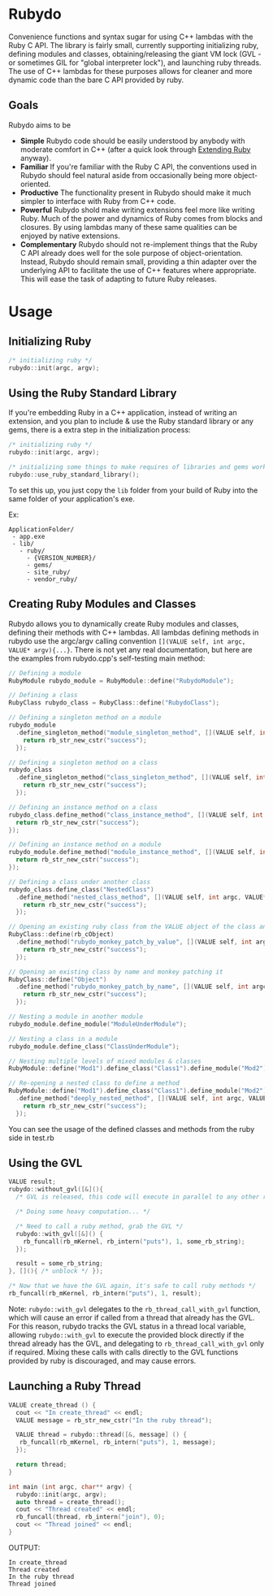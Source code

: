 Rubydo
======

Convenience functions and syntax sugar for using C++ lambdas with the Ruby C API. The library is fairly small, currently  supporting initializing ruby, defining modules and classes, obtaining/releasing the giant VM lock (GVL - or sometimes GIL for "global interpreter lock"), and launching ruby threads. The use of C++ lambdas for these purposes allows for cleaner and more dynamic code than the bare C API provided by ruby.

Goals
-----

Rubydo aims to be

- __Simple__ Rubydo code should be easily understood by anybody with moderate comfort in C++ (after a quick look through [Extending Ruby](http://media.pragprog.com/titles/ruby3/ext_ruby.pdf) anyway).
- __Familiar__ If you're familiar with the Ruby C API, the conventions used in Rubydo should feel natural aside from occasionally being more object-oriented.
- __Productive__ The functionality present in Rubydo should make it much simpler to interface with Ruby from C++ code.
- __Powerful__ Rubydo shold make writing extensions feel more like writing Ruby. Much of the power and dynamics of Ruby comes from blocks and closures. By using lambdas many of these same qualities can be enjoyed by native extensions.
- __Complementary__ Rubydo should not re-implement things that the Ruby C API already does well for the sole purpose of object-orientation. Instead, Rubydo should remain small, providing a thin adapter over the underlying API to facilitate the use of C++ features where appropriate. This will ease the task of adapting to future Ruby releases.

Usage
=====

Initializing Ruby
-----------------

```C++
/* initializing ruby */
rubydo::init(argc, argv);
```

Using the Ruby Standard Library
-------------------------------

If you're embedding Ruby in a C++ application, instead of writing an extension, and you plan to include & use the Ruby standard library or any gems, there is a extra step in the initialization process:

```C++
/* initializing ruby */
rubydo::init(argc, argv);

/* initializing some things to make requires of libraries and gems work correctly */
rubydo::use_ruby_standard_library();
```

To set this up, you just copy the `lib` folder from your build of Ruby into the same folder of your application's exe.

Ex:

```
ApplicationFolder/
 - app.exe
 - lib/
   - ruby/
     - {VERSION_NUMBER}/
     - gems/
     - site_ruby/
     - vendor_ruby/
```

Creating Ruby Modules and Classes
---------------------------------

Rubydo allows you to dynamically create Ruby modules and classes, defining their methods with C++ lambdas. All lambdas defining methods in rubydo use the argc/argv calling convention `[](VALUE self, int argc, VALUE* argv){...}`. There is not yet any real documentation, but here are the examples from rubydo.cpp's self-testing main method:

```C++
// Defining a module
RubyModule rubydo_module = RubyModule::define("RubydoModule");

// Defining a class
RubyClass rubydo_class = RubyClass::define("RubydoClass");

// Defining a singleton method on a module
rubydo_module
  .define_singleton_method("module_singleton_method", [](VALUE self, int argc, VALUE* argv){
    return rb_str_new_cstr("success");
  });

// Defining a singleton method on a class
rubydo_class
  .define_singleton_method("class_singleton_method", [](VALUE self, int argc, VALUE* argv){
    return rb_str_new_cstr("success");
  });

// Defining an instance method on a class
rubydo_class.define_method("class_instance_method", [](VALUE self, int argc, VALUE* argv){
  return rb_str_new_cstr("success");
});

// Defining an instance method on a module
rubydo_module.define_method("module_instance_method", [](VALUE self, int argc, VALUE* argv){
  return rb_str_new_cstr("success");
});

// Defining a class under another class
rubydo_class.define_class("NestedClass")
  .define_method("nested_class_method", [](VALUE self, int argc, VALUE* argv){
    return rb_str_new_cstr("success");
  });

// Opening an existing ruby class from the VALUE object of the class and monkey patching it with a new method
RubyClass::define(rb_cObject)
  .define_method("rubydo_monkey_patch_by_value", [](VALUE self, int argc, VALUE* argv){
    return rb_str_new_cstr("success");
  });

// Opening an existing class by name and monkey patching it
RubyClass::define("Object")
  .define_method("rubydo_monkey_patch_by_name", [](VALUE self, int argc, VALUE* argv){
    return rb_str_new_cstr("success");
  });

// Nesting a module in another module
rubydo_module.define_module("ModuleUnderModule");

// Nesting a class in a module
rubydo_module.define_class("ClassUnderModule");

// Nesting multiple levels of mixed modules & classes
RubyModule::define("Mod1").define_class("Class1").define_module("Mod2").define_class("Class2");

// Re-opening a nested class to define a method
RubyModule::define("Mod1").define_class("Class1").define_module("Mod2").define_class("Class2")
  .define_method("deeply_nested_method", [](VALUE self, int argc, VALUE* argv){
    return rb_str_new_cstr("success");
  });
```

You can see the usage of the defined classes and methods from the ruby side in test.rb

Using the GVL
-------------

```C++
VALUE result;
rubydo::without_gvl([&](){
  /* GVL is released, this code will execute in parallel to any other ruby threads */

  /* Doing some heavy computation... */

  /* Need to call a ruby method, grab the GVL */
  rubydo::with_gvl([&]() {
    rb_funcall(rb_mKernel, rb_intern("puts"), 1, some_rb_string);
  });

  result = some_rb_string;
}, [](){ /* unblock */ });

/* Now that we have the GVL again, it's safe to call ruby methods */
rb_funcall(rb_mKernel, rb_intern("puts"), 1, result);
```

Note: `rubydo::with_gvl` delegates to the `rb_thread_call_with_gvl` function, which will cause an error if called from a thread that already has the GVL. For this reason, rubydo tracks the GVL status in a thread local variable, allowing `rubydo::with_gvl` to execute the provided block directly if the thread already has the GVL, and delegating to `rb_thread_call_with_gvl` only if required. Mixing these calls with calls directly to the GVL functions provided by ruby is discouraged, and may cause errors.

Launching a Ruby Thread
-----------------------

```C++
VALUE create_thread () {
  cout << "In create_thread" << endl;
  VALUE message = rb_str_new_cstr("In the ruby thread");

  VALUE thread = rubydo::thread([&, message] () {
   rb_funcall(rb_mKernel, rb_intern("puts"), 1, message);
  });

  return thread;
}

int main (int argc, char** argv) {
  rubydo::init(argc, argv);
  auto thread = create_thread();
  cout << "Thread created" << endl;
  rb_funcall(thread, rb_intern("join"), 0);
  cout << "Thread joined" << endl;
}
```

OUTPUT:

```
In create_thread  
Thread created  
In the ruby thread  
Thread joined  
```
